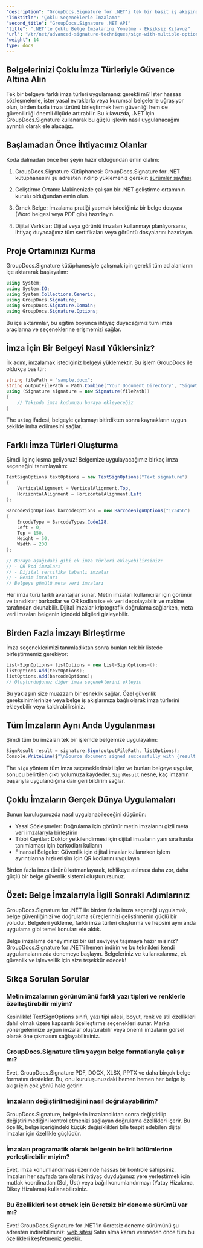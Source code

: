 ```yaml
---
"description": "GroupDocs.Signature for .NET'i tek bir basit iş akışında kullanarak birden fazla imza türünü (metin, QR, barkod, dijital) uygulayarak belge güvenliğini nasıl artıracağınızı öğrenin."
"linktitle": "Çoklu Seçeneklerle İmzalama"
"second_title": "GroupDocs.Signature .NET API"
"title": ".NET'te Çoklu Belge İmzalarını Yönetme - Eksiksiz Kılavuz"
"url": "/tr/net/advanced-signature-techniques/sign-with-multiple-options/"
"weight": 14
type: docs
---
```

## Belgelerinizi Çoklu İmza Türleriyle Güvence Altına Alın

Tek bir belgeye farklı imza türleri uygulamanız gerekti mi? İster hassas sözleşmelerle, ister yasal evraklarla veya kurumsal belgelerle uğraşıyor olun, birden fazla imza türünü birleştirmek hem güvenliği hem de güvenilirliği önemli ölçüde artırabilir. Bu kılavuzda, .NET için GroupDocs.Signature kullanarak bu güçlü işlevin nasıl uygulanacağını ayrıntılı olarak ele alacağız.

## Başlamadan Önce İhtiyacınız Olanlar

Koda dalmadan önce her şeyin hazır olduğundan emin olalım:

1. GroupDocs.Signature Kütüphanesi: GroupDocs.Signature for .NET kütüphanesini şu adresten indirip yüklemeniz gerekir: [sürümler sayfası](https://releases.groupdocs.com/signature/net/).

2. Geliştirme Ortamı: Makinenizde çalışan bir .NET geliştirme ortamının kurulu olduğundan emin olun.

3. Örnek Belge: İmzalama pratiği yapmak istediğiniz bir belge dosyası (Word belgesi veya PDF gibi) hazırlayın.

4. Dijital Varlıklar: Dijital veya görüntü imzaları kullanmayı planlıyorsanız, ihtiyaç duyacağınız tüm sertifikaları veya görüntü dosyalarını hazırlayın.

## Proje Ortamınızı Kurma

GroupDocs.Signature kütüphanesiyle çalışmak için gerekli tüm ad alanlarını içe aktararak başlayalım:

```csharp
using System;
using System.IO;
using System.Collections.Generic;
using GroupDocs.Signature;
using GroupDocs.Signature.Domain;
using GroupDocs.Signature.Options;
```

Bu içe aktarımlar, bu eğitim boyunca ihtiyaç duyacağımız tüm imza araçlarına ve seçeneklerine erişmemizi sağlar.

## İmza İçin Bir Belgeyi Nasıl Yüklersiniz?

İlk adım, imzalamak istediğiniz belgeyi yüklemektir. Bu işlem GroupDocs ile oldukça basittir:

```csharp
string filePath = "sample.docx";
string outputFilePath = Path.Combine("Your Document Directory", "SignWithMultiple", "SignWithMultiple.docx");
using (Signature signature = new Signature(filePath))
{
    // Yakında imza kodumuzu buraya ekleyeceğiz
}
```

The `using` ifadesi, belgeyle çalışmayı bitirdikten sonra kaynakların uygun şekilde imha edilmesini sağlar.

## Farklı İmza Türleri Oluşturma

Şimdi ilginç kısma geliyoruz! Belgemize uygulayacağımız birkaç imza seçeneğini tanımlayalım:

```csharp
TextSignOptions textOptions = new TextSignOptions("Text signature")
{
    VerticalAlignment = VerticalAlignment.Top,
    HorizontalAlignment = HorizontalAlignment.Left
};

BarcodeSignOptions barcodeOptions = new BarcodeSignOptions("123456")
{
    EncodeType = BarcodeTypes.Code128,
    Left = 0,
    Top = 150,
    Height = 50,
    Width = 200
};

// Buraya aşağıdaki gibi ek imza türleri ekleyebilirsiniz:
// - QR kod imzaları
// - Dijital sertifika tabanlı imzalar
// - Resim imzaları
// Belgeye gömülü meta veri imzaları
```

Her imza türü farklı avantajlar sunar. Metin imzaları kullanıcılar için görünür ve tanıdıktır; barkodlar ve QR kodları ise ek veri depolayabilir ve makine tarafından okunabilir. Dijital imzalar kriptografik doğrulama sağlarken, meta veri imzaları belgenin içindeki bilgileri gizleyebilir.

## Birden Fazla İmzayı Birleştirme

İmza seçeneklerimizi tanımladıktan sonra bunları tek bir listede birleştirmemiz gerekiyor:

```csharp
List<SignOptions> listOptions = new List<SignOptions>();
listOptions.Add(textOptions);
listOptions.Add(barcodeOptions);
// Oluşturduğunuz diğer imza seçeneklerini ekleyin
```

Bu yaklaşım size muazzam bir esneklik sağlar. Özel güvenlik gereksinimlerinize veya belge iş akışlarınıza bağlı olarak imza türlerini ekleyebilir veya kaldırabilirsiniz.

## Tüm İmzaların Aynı Anda Uygulanması

Şimdi tüm bu imzaları tek bir işlemde belgemize uygulayalım:

```csharp
SignResult result = signature.Sign(outputFilePath, listOptions);
Console.WriteLine($"\nSource document signed successfully with {result.Succeeded.Count} signature(s).\nFile saved at {outputFilePath}.");
```

The `Sign` yöntem tüm imza seçeneklerimizi işler ve bunları belgeye uygular, sonucu belirtilen çıktı yolumuza kaydeder. `SignResult` nesne, kaç imzanın başarıyla uygulandığına dair geri bildirim sağlar.

## Çoklu İmzaların Gerçek Dünya Uygulamaları

Bunun kuruluşunuzda nasıl uygulanabileceğini düşünün:

- Yasal Sözleşmeler: Doğrulama için görünür metin imzalarını gizli meta veri imzalarıyla birleştirin
- Tıbbi Kayıtlar: Doktor yetkilendirmesi için dijital imzaların yanı sıra hasta tanımlaması için barkodları kullanın
- Finansal Belgeler: Güvenlik için dijital imzalar kullanırken işlem ayrıntılarına hızlı erişim için QR kodlarını uygulayın

Birden fazla imza türünü katmanlayarak, tehlikeye atılması daha zor, daha güçlü bir belge güvenlik sistemi oluşturursunuz.

## Özet: Belge İmzalarıyla İlgili Sonraki Adımlarınız

GroupDocs.Signature for .NET ile birden fazla imza seçeneği uygulamak, belge güvenliğinizi ve doğrulama süreçlerinizi geliştirmenin güçlü bir yoludur. Belgeleri yükleme, farklı imza türleri oluşturma ve hepsini aynı anda uygulama gibi temel konuları ele aldık.

Belge imzalama deneyiminizi bir üst seviyeye taşımaya hazır mısınız? GroupDocs.Signature for .NET'i hemen indirin ve bu teknikleri kendi uygulamalarınızda denemeye başlayın. Belgeleriniz ve kullanıcılarınız, ek güvenlik ve işlevsellik için size teşekkür edecek!

## Sıkça Sorulan Sorular

### Metin imzalarının görünümünü farklı yazı tipleri ve renklerle özelleştirebilir miyim?

Kesinlikle! TextSignOptions sınıfı, yazı tipi ailesi, boyut, renk ve stil özellikleri dahil olmak üzere kapsamlı özelleştirme seçenekleri sunar. Marka yönergelerinize uygun imzalar oluşturabilir veya önemli imzaların görsel olarak öne çıkmasını sağlayabilirsiniz.

### GroupDocs.Signature tüm yaygın belge formatlarıyla çalışır mı?

Evet, GroupDocs.Signature PDF, DOCX, XLSX, PPTX ve daha birçok belge formatını destekler. Bu, onu kuruluşunuzdaki hemen hemen her belge iş akışı için çok yönlü hale getirir.

### İmzaların değiştirilmediğini nasıl doğrulayabilirim?

GroupDocs.Signature, belgelerin imzalandıktan sonra değiştirilip değiştirilmediğini kontrol etmenizi sağlayan doğrulama özellikleri içerir. Bu özellik, belge içeriğindeki küçük değişiklikleri bile tespit edebilen dijital imzalar için özellikle güçlüdür.

### İmzaları programatik olarak belgenin belirli bölümlerine yerleştirebilir miyim?

Evet, imza konumlandırması üzerinde hassas bir kontrole sahipsiniz. İmzaları her sayfada tam olarak ihtiyaç duyduğunuz yere yerleştirmek için mutlak koordinatları (Sol, Üst) veya bağıl konumlandırmayı (Yatay Hizalama, Dikey Hizalama) kullanabilirsiniz.

### Bu özellikleri test etmek için ücretsiz bir deneme sürümü var mı?

Evet! GroupDocs.Signature for .NET'in ücretsiz deneme sürümünü şu adresten indirebilirsiniz: [web sitesi](https://releases.groupdocs.com/) Satın alma kararı vermeden önce tüm bu özellikleri keşfetmeniz gerekir.